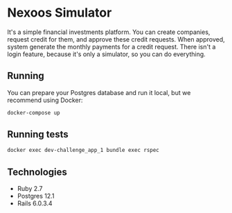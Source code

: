 # Nexoos Simulator

It's a simple financial investments platform. You can create companies, request credit for them, and approve these credit requests.
When approved, system generate the monthly payments for a credit request.
There isn't a login feature, because it's only a simulator, so you can do everything.

## Running

You can prepare your Postgres database and run it local, but we recommend using Docker:

```bash
docker-compose up
```

## Running tests

```bash
docker exec dev-challenge_app_1 bundle exec rspec
```

## Technologies

- Ruby 2.7
- Postgres 12.1
- Rails 6.0.3.4
